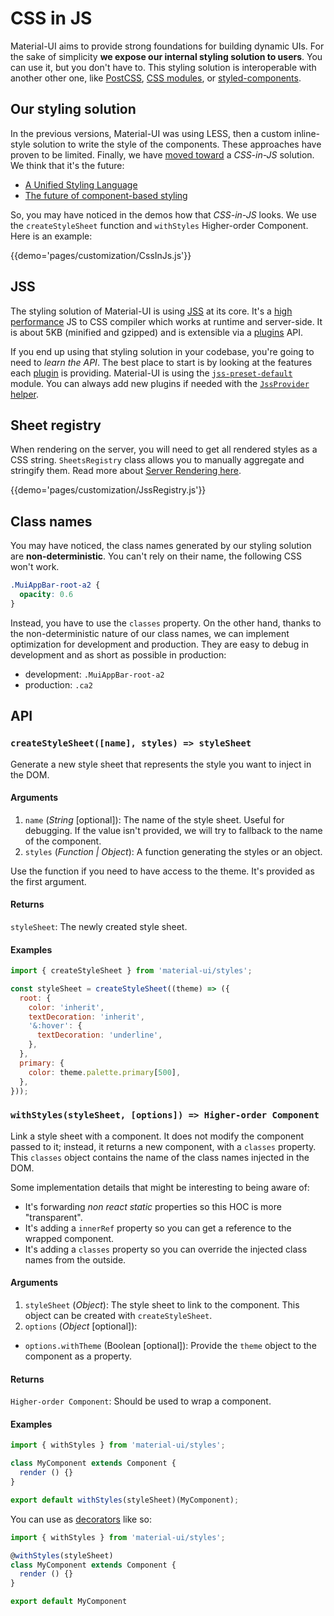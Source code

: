 # CSS in JS

Material-UI aims to provide strong foundations for building dynamic UIs.
For the sake of simplicity **we expose our internal styling solution to users**.
You can use it, but you don't have to. This styling solution is interoperable with another other one, like [PostCSS](https://github.com/postcss/postcss), [CSS modules](https://github.com/css-modules), or [styled-components](https://github.com/styled-components/styled-components).

## Our styling solution

In the previous versions, Material-UI was using LESS, then a custom inline-style solution to write the style of the components.
These approaches have proven to be limited.
Finally, we have [moved toward](https://github.com/oliviertassinari/a-journey-toward-better-style) a *CSS-in-JS* solution. We think that it's the future:
- [A Unified Styling Language](https://medium.com/seek-blog/a-unified-styling-language-d0c208de2660)
- [The future of component-based styling](https://medium.freecodecamp.com/css-in-javascript-the-future-of-component-based-styling-70b161a79a32)

So, you may have noticed in the demos how that *CSS-in-JS* looks.
We use the `createStyleSheet` function and `withStyles` Higher-order Component.
Here is an example:

{{demo='pages/customization/CssInJs.js'}}

## JSS

The styling solution of Material-UI is using [JSS](https://github.com/cssinjs/jss) at its core.
It's a [high performance](https://github.com/cssinjs/jss/blob/master/docs/performance.md) JS to CSS compiler which works at runtime and server-side.
It is about 5KB (minified and gzipped) and is extensible via a [plugins](https://github.com/cssinjs/jss/blob/master/docs/plugins.md) API.

If you end up using that styling solution in your codebase, you're going to need to *learn the API*.
The best place to start is by looking at the features each [plugin](http://cssinjs.org/plugins) is providing. Material-UI is using the [`jss-preset-default`](http://cssinjs.org/jss-preset-default) module. You can always add new plugins if needed with the [`JssProvider` helper](https://github.com/cssinjs/react-jss#custom-setup).

## Sheet registry

When rendering on the server, you will need to get all rendered styles as a CSS string.
`SheetsRegistry` class allows you to manually aggregate and stringify them.
Read more about [Server Rendering here](/guides/server-rendering).

{{demo='pages/customization/JssRegistry.js'}}

## Class names

You may have noticed, the class names generated by our styling solution are **non-deterministic**.
You can't rely on their name, the following CSS won't work.
```css
.MuiAppBar-root-a2 {
  opacity: 0.6
}
```

Instead, you have to use the `classes` property.
On the other hand, thanks to the non-deterministic nature of our class names, we
can implement optimization for development and production.
They are easy to debug in development and as short as possible in production:

- development: `.MuiAppBar-root-a2`
- production: `.ca2`

## API

### `createStyleSheet([name], styles) => styleSheet`

Generate a new style sheet that represents the style you want to inject in the DOM.

#### Arguments

1. `name` (*String* [optional]): The name of the style sheet. Useful for debugging.
If the value isn't provided, we will try to fallback to the name of the component.
2. `styles` (*Function | Object*): A function generating the styles or an object.

Use the function if you need to have access to the theme. It's provided as the first argument.

#### Returns

`styleSheet`: The newly created style sheet.

#### Examples

```js
import { createStyleSheet } from 'material-ui/styles';

const styleSheet = createStyleSheet((theme) => ({
  root: {
    color: 'inherit',
    textDecoration: 'inherit',
    '&:hover': {
      textDecoration: 'underline',
    },
  },
  primary: {
    color: theme.palette.primary[500],
  },
}));
```

### `withStyles(styleSheet, [options]) => Higher-order Component`

Link a style sheet with a component.
It does not modify the component passed to it; instead, it returns a new component, with a `classes` property.
This `classes` object contains the name of the class names injected in the DOM.

Some implementation details that might be interesting to being aware of:
 - It's forwarding *non react static* properties so this HOC is more "transparent".
 - It's adding a `innerRef` property so you can get a reference to the wrapped component.
 - It's adding a `classes` property so you can override the injected class names from the outside.

#### Arguments

1. `styleSheet` (*Object*): The style sheet to link to the component. This object can be created with `createStyleSheet`.
2. `options` (*Object* [optional]):
  - `options.withTheme` (Boolean [optional]): Provide the `theme` object to the component as a property.

#### Returns

`Higher-order Component`: Should be used to wrap a component.

#### Examples

```js
import { withStyles } from 'material-ui/styles';

class MyComponent extends Component {
  render () {}
}

export default withStyles(styleSheet)(MyComponent);
```

You can use as [decorators](https://babeljs.io/docs/plugins/transform-decorators/) like so:

```js
import { withStyles } from 'material-ui/styles';

@withStyles(styleSheet)
class MyComponent extends Component {
  render () {}
}

export default MyComponent
```
